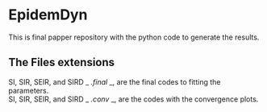 # EpidemDyn
This is final papper repository with the python code to generate the results.


## The Files extensions
SI, SIR, SEIR, and SIRD _ _.final_ _, are the final codes to fitting the parameters.  
SI, SIR, SEIR, and SIRD _ _.conv_ _, are the codes with the convergence plots.








